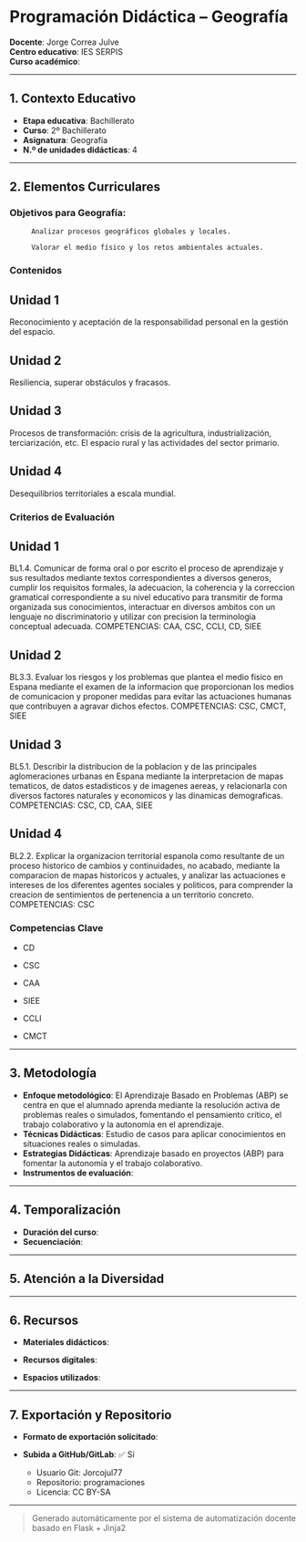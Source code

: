 # Programación Didáctica – Geografía

**Docente**: Jorge Correa Julve  
**Centro educativo**: IES SERPIS  
**Curso académico**:   

---

## 1. Contexto Educativo

- **Etapa educativa**: Bachillerato
- **Curso**: 2º Bachillerato
- **Asignatura**: Geografía
- **N.º de unidades didácticas**: 4

---
## 2. Elementos Curriculares

<h3>Objetivos para Geografía:</h3>


  <ul>
    
      Analizar procesos geográficos globales y locales.
    
      Valorar el medio físico y los retos ambientales actuales.
    
  </ul>


### Contenidos

## Unidad 1
Reconocimiento y aceptación de la responsabilidad personal en la gestión del espacio.

## Unidad 2
Resiliencia, superar obstáculos y fracasos.

## Unidad 3
Procesos de transformación: crisis de la agricultura, industrialización, terciarización, etc. El espacio rural y las actividades del sector primario.

## Unidad 4
Desequilibrios territoriales a escala mundial.


### Criterios de Evaluación

## Unidad 1
BL1.4. Comunicar de forma oral o por escrito el proceso de aprendizaje y sus resultados mediante textos
correspondientes a diversos generos, cumplir los requisitos formales, la adecuacion, la coherencia y la
correccion gramatical correspondiente a su nivel educativo para transmitir de forma organizada sus
conocimientos, interactuar en diversos ambitos con un lenguaje no discriminatorio y utilizar con precision
la terminologia conceptual adecuada.
COMPETENCIAS: CAA, CSC, CCLI, CD, SIEE

## Unidad 2
BL3.3. Evaluar los riesgos y los problemas que plantea el medio fisico en Espana mediante el examen de
la informacion que proporcionan los medios de comunicacion y proponer medidas para evitar las
actuaciones humanas que contribuyen a agravar dichos efectos.
COMPETENCIAS: CSC, CMCT, SIEE

## Unidad 3
BL5.1. Describir la distribucion de la poblacion y de las principales aglomeraciones urbanas en Espana
mediante la interpretacion de mapas tematicos, de datos estadisticos y de imagenes aereas, y
relacionarla con diversos factores naturales y economicos y las dinamicas demograficas.
COMPETENCIAS: CSC, CD, CAA, SIEE

## Unidad 4
BL2.2. Explicar la organizacion territorial espanola como resultante de un proceso historico de cambios y
continuidades, no acabado, mediante la comparacion de mapas historicos y actuales, y analizar las
actuaciones e intereses de los diferentes agentes sociales y politicos, para comprender la creacion de
sentimientos de pertenencia a un territorio concreto.
COMPETENCIAS: CSC


### Competencias Clave


- CD

- CSC

- CAA

- SIEE

- CCLI

- CMCT



---

## 3. Metodología

- **Enfoque metodológico**: El Aprendizaje Basado en Problemas (ABP) se centra en que el alumnado aprenda mediante la resolución activa de problemas reales o simulados, fomentando el pensamiento crítico, el trabajo colaborativo y la autonomía en el aprendizaje.
- **Técnicas Didácticas**: Estudio de casos para aplicar conocimientos en situaciones reales o simuladas.
- **Estrategias Didácticas**: Aprendizaje basado en proyectos (ABP) para fomentar la autonomía y el trabajo colaborativo.
- **Instrumentos de evaluación**: 

---

## 4. Temporalización

- **Duración del curso**: 
- **Secuenciación**:  
  

---

## 5. Atención a la Diversidad



---

## 6. Recursos

- **Materiales didácticos**:  
  
- **Recursos digitales**:  
  
- **Espacios utilizados**: 

---

## 7. Exportación y Repositorio

- **Formato de exportación solicitado**: 
- **Subida a GitHub/GitLab**: ✅ Sí

  - Usuario Git: Jorcojul77
  - Repositorio: programaciones
  - Licencia: CC BY-SA


---

> Generado automáticamente por el sistema de automatización docente basado en Flask + Jinja2